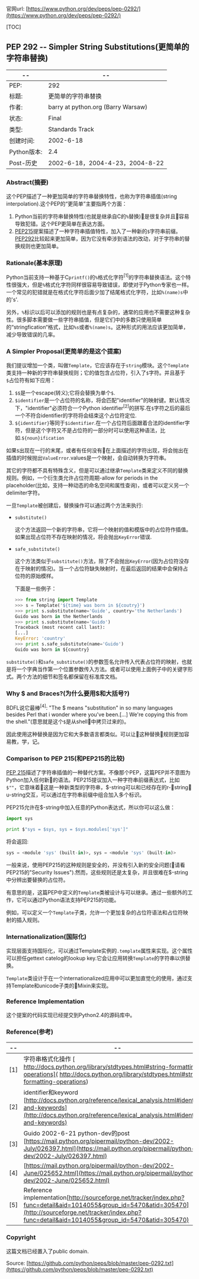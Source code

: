 官网url: [https://www.python.org/dev/peps/pep-0292/](https://www.python.org/dev/peps/pep-0292/)

[TOC]

## PEP 292 -- Simpler String Substitutions(更简单的字符串替换)

-- | --
-- | --
PEP: | 292
标题: | 更简单的字符串替换
作者: | barry at python.org (Barry Warsaw)
状态: | Final
类型: | Standards Track
创建时间: | 2002-6-18
Python版本: | 2.4
Post-历史 | 2002-6-18，2004-4-23，2004-8-22

### Abstract(摘要)

这个PEP描述了一种更加简单的字符串替换特性，也称为字符串插值(string interpolation).这个PEP的“更简单”主要指两个方面：

1. Python当前的字符串替换特性(也就是继承自C的`%`替换)是很复杂并且容易导致犯错。这个PEP更简单在表达方面。
2. [PEP215](https://www.python.org/dev/peps/pep-0215)提案描述了一种字符串插值特性，加入了一种新的`$`字符串前缀。[PEP292](https://www.python.org/dev/peps/pep-0292/)比较起来更加简单，因为它没有牵涉到语法的改动，对于字符串的替换规则也更加简单。

### Rationale(基本原理)

Python当前支持一种基于C`printf()`的`%`格式化字符<sup>[1]</sup>的字符串替换语法。这个特性很强大，但是`%`格式化字符同样很容易导致错误，即使对于Python专家也一样。一个常见的犯错就是在格式化字符后面少加了结尾格式化字符，比如`%(name)s`中的's'.

另外，`%`标识以后可以添加的规则也是有点复杂的，通常的应用也不需要这种复杂性。很多脚本需要做一些字符串插值，但是它们中的多数只使用简单的“stringfication“格式，比如`%s`或者`%(name)s`。这种形式的用法应该更加简单，减少导致错误的几率。

### A Simpler Proposal(更简单的是这个提案)

我们提议增加一个类，叫做`Template`，它应该存在于`string`模块。这个`Template`类支持一种新的字符串替换规则；它的值包含占位符，引入了`$`字符。并且基于`$`占位符有如下应用：

1. `$$`是一个escape(转义);它将会替换为单个`$`.
2. `$identifier`是一个占位符的名称，将会匹配"identifier"的映射键。默认情况下，"identifier"必须符合一个Python identifier<sup>[2]</sup>的拼写.在`$`字符之后的最后一个不符合identifier的字符将会结束这个占位符定位.
3. `${identifier}`等同于`$identifier`.在一个占位符后面跟着合法的identifier字符，但是这个字符又不是占位符的一部分时可以使用这种语法，比如.`${noun}ification`

如果`$`出现在一行的末尾，或者有任何没有在上面描述的字符出现，将会抛出在插值的时候抛出`ValueError`.values是一个映射，会自动转换为字符串。

其它的字符都不具有特殊含义，但是可以通过继承`Template`类来定义不同的替换规则。例如，一个衍生类允许占位符周期-allow for periods in the placeholder(比如，支持一种动态的命名空间和属性查询)，或者可以定义另一个delimiter字符。

一旦`Template`被创建后，替换操作可以通过两个方法来执行:

- `substitute()`

    这个方法返回一个新的字符串，它将一个映射的值和模版中的占位符作插值。如果出现占位符不存在映射的情况，将会抛出`KeyError`错误.

- `safe_substitute()`

    这个方法类似于`substitute()`方法，除了不会抛出`KeyError`(因为占位符没存在于映射的情况)。当一个占位符缺失映射时，在最后返回的结果中会保持占位符的原始模样。

    下面是一些例子：

    ```python
    >>> from string import Template
    >>> s = Template('${time} was born in ${coutry}')
    >>> print s.substitute(name='Guide', country='the Netherlands')
    Guido was born in the Netherlands
    >>> print s.substitute(name='Guido')
    Traceback (most recent call last):
    [...]
    KeyError: 'country'
    >>> print s.safe_substitute(name='Guido')
    Guido was born in ${country}
    ```

`substitute()`和`safe_substitute()`的参数签名允许传入代表占位符的映射，也就是将一个字典当作第一个位置参数传入方法。或者可以使用上面例子中的关键字形式。两个方法的细节和签名都保留在标准库文档。

### Why $ and Braces?(为什么要用$和大括号?)

BDFL说它最棒<sup>[4]</sup>: "The $ means "substitution" in so many languages besides Perl that i wonder where you've been.[...] We're copying this from the shell."(意思就是这个`$`是从shell中拷贝过来的)。

因此使用这种替换是因为它和大多数语言都类似。可以让这种替换规则更加容易教，学，记。

### Comparison to PEP 215(和PEP215的比较)

[PEP 215](https://www.python.org/dev/peps/pep-0215)描述了字符串插值的一种替代方案。不像那个PEP，这篇PEP并不意图为Python加入任何新的语法。PEP215提议加入一种字符串前缀表达式，比如`$""`，它意味着这是一种新类型的字符串，$-string可以和已经存在的r-string，u-string交互，可以通过在字符串前缀中组合加入多个标识。

PEP215允许在$-string中加入任意的Python表达式，所以你可以这么做：

```python
import sys

print $"sys = $sys, sys = $sys.modules['sys']"
```

将会返回:

```python
sys = <module 'sys' (built-in)>, sys = <module 'sys' (built-in)>
```

一般来说，使用PEP215的这种规则是安全的，并没有引入新的安全问题(请看PEP215的"Security Issues").然而，这些规则还是太复杂，并且很难在$-string中分辨出要替换的占位符。

有意思的是，这篇PEP中定义的`Template`类被设计与可以继承。通过一些额外的工作，它可以通过Python语法支持PEP215的功能。

例如，可以定义一个`Template`子类，允许一个更加复杂的占位符语法和占位符映射的插入规则。

### Internationalization(国际化)

实现层面支持国际化，可以通过Template实例的`.template`属性来实现。这个属性可以担任gettext catelog的lookup key.它会让应用转换`Template`的字符串以供替换。

`Template`类设计于在一个internationalized应用中可以更加直觉化的使用，通过支持Template和unicode子类的Mixin来实现。

### Reference Implementation

这个提案的代码实现已经提交到Python2.4的源码库中。

### Reference(参考)

-- | --
-- | --
[1] | 字符串格式化操作 [ http://docs.python.org/library/stdtypes.html#string-formatting-operations]( http://docs.python.org/library/stdtypes.html#string-formatting-operations)
[2] | identifier和keyword [http://docs.python.org/reference/lexical_analysis.html#identifiers-and-keywords](http://docs.python.org/reference/lexical_analysis.html#identifiers-and-keywords)
[3] | Guido 2002-6-21 python-dev的post [https://mail.python.org/pipermail/python-dev/2002-July/026397.html](https://mail.python.org/pipermail/python-dev/2002-July/026397.html)
[4] | [https://mail.python.org/pipermail/python-dev/2002-June/025652.html](https://mail.python.org/pipermail/python-dev/2002-June/025652.html)
[5] | Reference implementation[http://sourceforge.net/tracker/index.php?func=detail&aid=1014055&group_id=5470&atid=305470](http://sourceforge.net/tracker/index.php?func=detail&aid=1014055&group_id=5470&atid=305470)

### Copyright

这篇文档已经置入了public domain.

Source: [https://github.com/python/peps/blob/master/pep-0292.txt](https://github.com/python/peps/blob/master/pep-0292.txt)


    




